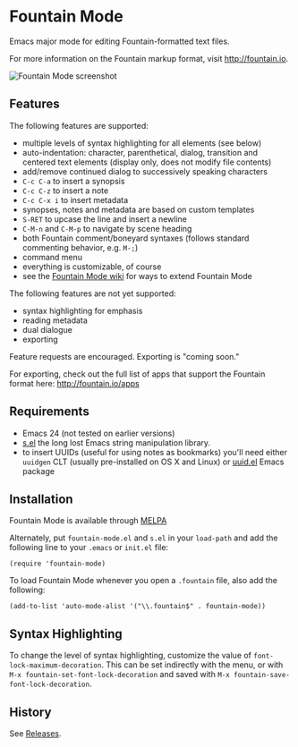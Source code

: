 Fountain Mode
=============

Emacs major mode for editing Fountain-formatted text files.

For more information on the Fountain markup format, visit
<http://fountain.io>.

![Fountain Mode screenshot][screenshot]

[screenshot]: https://dl.dropboxusercontent.com/u/94472468/fountain-mode-cdn/screenshot.png

Features
--------

The following features are supported:

- multiple levels of syntax highlighting for all elements (see below)
- auto-indentation: character, parenthetical, dialog, transition and
  centered text elements (display only, does not modify file contents)
- add/remove continued dialog to successively speaking characters
- `C-c C-a` to insert a synopsis
- `C-c C-z` to insert a note
- `C-c C-x i` to insert metadata
- synopses, notes and metadata are based on custom templates
- `S-RET` to upcase the line and insert a newline
- `C-M-n` and `C-M-p` to navigate by scene heading
- both Fountain comment/boneyard syntaxes (follows standard commenting
  behavior, e.g. `M-;`)
- command menu
- everything is customizable, of course
- see the [Fountain Mode wiki][wiki] for ways to extend Fountain Mode

The following features are not yet supported:

- syntax highlighting for emphasis
- reading metadata
- dual dialogue
- exporting

Feature requests are encouraged. Exporting is "coming soon."

For exporting, check out the full list of apps that support the Fountain
format here: <http://fountain.io/apps>

[wiki]: https://github.com/rnkn/fountain-mode/wiki/ "Fountain Mode wiki"

Requirements
------------

- Emacs 24 (not tested on earlier versions)
- [s.el][] the long lost Emacs string manipulation library.
- to insert UUIDs (useful for using notes as bookmarks) you'll need
  either `uuidgen` CLT (usually pre-installed on OS X and Linux) or
  [uuid.el][] Emacs package

[s.el]: https://github.com/magnars/s.el "s.el"
[uuid.el]: https://github.com/nicferrier/emacs-uuid "uuid.el"

Installation
------------

Fountain Mode is available through [MELPA][]

Alternately, put `fountain-mode.el` and `s.el` in your `load-path` and
add the following line to your `.emacs` or `init.el` file:

    (require 'fountain-mode)

To load Fountain Mode whenever you open a `.fountain` file, also add the
following:

    (add-to-list 'auto-mode-alist '("\\.fountain$" . fountain-mode))

[MELPA]: http://melpa.milkbox.net "MELPA"

Syntax Highlighting
-------------------

To change the level of syntax highlighting, customize the value of
`font-lock-maximum-decoration`. This can be set indirectly with the
menu, or with `M-x fountain-set-font-lock-decoration` and saved with
`M-x fountain-save-font-lock-decoration`.

History
-------

See [Releases](https://github.com/rnkn/fountain-mode/releases).

